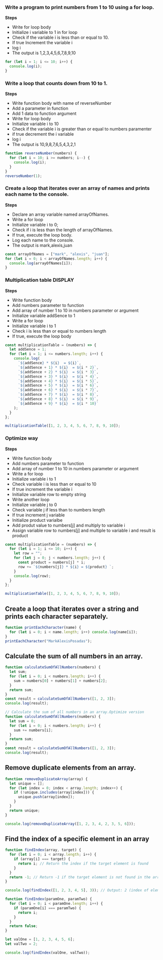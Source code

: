 ### Write a program to print numbers from 1 to 10 using a for loop.

**Steps**

- Write for loop body
- Initialize i variable to 1 in for loop
- Check if the variable i is less than or equal to 10.
- If true Increment the variable i
- log i
- The output is 1,2,3,4,5,6,7,8,9,10

```js
for (let i = 1; i <= 10; i++) {
  console.log(i);
}
```

### Write a loop that counts down from 10 to 1.

**Steps**

- Write function body with name of reverseNumber
- Add a parameter in function
- Add 1 data to function argument
- Write for loop body
- Initialize variable i to 10
- Check if the variable i is greater than or equal to numbers paramenter
- if true decrement the i variable
- log i
- The output is 10,9,8,7,6,5,4,3,2,1

```js
function reverseNumber(numbers) {
  for (let i = 10; i >= numbers; i--) {
    console.log(i);
  }
}
reverseNumber(1);
```

### Create a loop that iterates over an array of names and prints each name to the console.

**Steps**

- Declare an array variable named arrayOfNames.
- Write a for loop
- Initialize variable i to 0;
- Check if i is less than the length of arrayOfNames.
- If true, execute the loop body.
- Log each name to the console.
- The output is mark,alexis,juan

```js
const arrayOfNames = ["mark", "alexis", "juan"];
for (let i = 0; i < arrayOfNames.length; i++) {
  console.log(arrayOfNames[i]);
}
```

### Multiplication table DISPLAY

**Steps**

- Write function body
- Add numbers parameter to function
- Add array of number 1 to 10 in numbers parameter or argument
- Initialize variable addSence to 1
- Write a for loop
- Initialize variable i to 1
- Check i is less than or equal to numbers length
- If true, execute the loop body

```js
const multiplicationTable = (numbers) => {
  let addSence = 1;
  for (let i = 1; i <= numbers.length; i++) {
    console.log(
      `${addSence} * ${i}  = ${i}`,
      `${addSence + 1} * ${i}  = ${i * 2}`,
      `${addSence + 2} * ${i}  = ${i * 3}`,
      `${addSence + 3} * ${i}  = ${i * 4}`,
      `${addSence + 4} * ${i}  = ${i * 5}`,
      `${addSence + 5} * ${i}  = ${i * 6}`,
      `${addSence + 6} * ${i}  = ${i * 7}`,
      `${addSence + 7} * ${i}  = ${i * 8}`,
      `${addSence + 8} * ${i}  = ${i * 9}`,
      `${addSence + 9} * ${i}  = ${i * 10}`
    );
  }
};

multiplicationTable([1, 2, 3, 4, 5, 6, 7, 8, 9, 10]);
```

### Optimize way

**Steps**

- Write function body
- Add numbers parameter to function
- Add array of number 1 to 10 in numbers parameter or argument
- Write a for loop
- Initialize variable i to 1
- Check variable i is less than or equal to 10
- If true increment the variable i
- Initialize variable row to empty string
- Write another loop
- Initialize variable j to 0
- Check variable j if less than to numbers length
- If true increment j variable
- Initialize product varialbe
- Add produt value to numbers[j] and multiply to variable i
- Assign variable row to numbers[j] and multiple to variable i and result is product

```js
const multiplicationTable = (numbers) => {
  for (let i = 1; i <= 10; i++) {
    let row = "";
    for (let j = 0; j < numbers.length; j++) {
      const product = numbers[j] * i;
      row += `${numbers[j]} * ${i} = ${product} `;
    }
    console.log(row);
  }
};

multiplicationTable([1, 2, 3, 4, 5, 6, 7, 8, 9, 10]);
```

## Create a loop that iterates over a string and prints each character separately.

```js
function printEachCharacter(name) {
  for (let i = 0; i < name.length; i++) console.log(name[i]);
}
printEachCharacter("MarkAlexisPosadas");
```

## Calculate the sum of all numbers in an array.

```js
function calculateSumOfAllNumbers(numbers) {
  let sum;
  for (let i = 0; i < numbers.length; i++) {
    sum = numbers[0] + numbers[1] + numbers[2];
  }
  return sum;
}
const result = calculateSumOfAllNumbers([1, 2, 3]);
console.log(result);

// Calculate the sum of all numbers in an array.Optimize version
function calculateSumOfAllNumbers(numbers) {
  let sum = 0;
  for (let i = 0; i < numbers.length; i++) {
    sum += numbers[i];
  }
  return sum;
}
const result = calculateSumOfAllNumbers([1, 2, 3]);
console.log(result);
```

## Remove duplicate elements from an array.

```js
function removeDuplicateArray(array) {
  let unique = [];
  for (let index = 0; index < array.length; index++) {
    if (!unique.includes(array[index])) {
      unique.push(array[index]);
    }
  }
  return unique;
}

console.log(removeDuplicateArray([1, 2, 3, 4, 2, 3, 5, 6]));
```

## Find the index of a specific element in an array

```js
function findIndex(array, target) {
  for (let i = 0; i < array.length; i++) {
    if (array[i] === target) {
      return i; // Return the index if the target element is found
    }
  }
  return -1; // Return -1 if the target element is not found in the array
}

console.log(findIndex([1, 2, 3, 4, 5], 3)); // Output: 2 (index of element 3 in the array)

function findIndex(paramOne, paramTwo) {
  for (let i = 0; i < paramOne.length; i++) {
    if (paramOne[i] === paramTwo) {
      return i;
    }
  }
  return false;
}

let valOne = [1, 2, 3, 4, 5, 6];
let valTwo = 2;

console.log(findIndex(valOne, valTwo));
```
